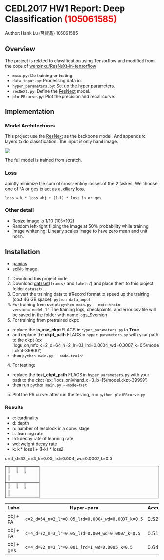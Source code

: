 # CEDL2017 HW1 Report: Deep Classification <span style="color:red">(105061585)</span>
Author: Hank Lu (呂賢鑫) 105061585

## Overview
The project is related to classification using Tensorflow and modified from the code of [wenxinxu/ResNeXt-in-tensorflow](https://github.com/wenxinxu/ResNeXt-in-tensorflow)
- `main.py`: Do training or testing.
- `data_input.py`: Processing data io.
- `hyper_parameters.py`: Set up the hyper parameters.
- `resNeXt.py`: Define the [ResNext](https://arxiv.org/pdf/1611.05431.pdf) model.
- `plotPRcurve.py`: Plot the precision and recall curve.

## Implementation
### Model Architectures
This project use the [ResNext](https://arxiv.org/pdf/1611.05431.pdf) as the backbone model.
And appends fc layers to do classification. The input is only hand image.

![](https://github.com/x7177214/homework1-1/blob/oh%2Cmfc%2Cobj%2Bges/results/arch.png)

The full model is trained from scratch.
### Loss
Jointly minimize the sum of cross-entroy losses of the 2 taskes.
We choose one of FA or ges to act as auxiliary loss.
```
loss = k * loss_obj + (1-k) * loss_fa_or_ges
```
### Other detail
* Resize image to 1/10 (108*192)
* Random left-right fliping the image at 50% probability while training 
* Image whitening: Linearly scales image to have zero mean and unit norm.


## Installation
* [pandas](http://pandas.pydata.org/)
* [scikit-image](http://scikit-image.org/docs/dev/install.html)

1. Download this project code.
2. Download [dataset](https://drive.google.com/drive/folders/0BwCy2boZhfdBdXdFWnEtNWJYRzQ)(`frames/` and `labels/`) and place them to this project folder `dataset/`.
3. Convert the training data to tfRecord format to speed up the training (cost 46 GB space). `python data_input`
4. For training from script: `python main.py --mode=train --version='model_1'` The training logs, checkpoints, and error.csv file will be saved in the folder with name logs_$version
4. For training from pretrained ckpt: 
* replace the **is_use_ckpt** FLAGS in `hyper_parameters.py` to **True**
* and replace the **ckpt_path** FLAGS in `hyper_parameters.py` with your path to the ckpt (ex: 'logs_oh,mfc_c=2_d=64_n=2_lr=0.1_lrd=0.0004_wd=0.0007_k=0.5/model.ckpt-39800')
* then `python main.py --mode=train'` 
4. For testing: 
* replace the **test_ckpt_path** FLAGS in `hyper_parameters.py` with your path to the ckpt (ex: 'logs_onlyhand_c=3_b=15/model.ckpt-39999')
* then run `python main.py --mode=test`
5. Plot the PR curve: after run the testing, run `python plotPRcurve.py`


### Results
- c: cardinality
- d: depth
- n: number of resblock in a conv. stage
- lr: learning rate
- lrd: decay rate of learning rate
- wd: weight decay rate
- k: k * loss1 + (1-k) * loss2

c=4_d=32_n=3_lr=0.05_lrd=0.004_wd=0.0007_k=0.5



<table border=1>
<tr>
<td>
<img src="placeholder.jpg" width="24%"/>
<img src="placeholder.jpg"  width="24%"/>
<img src="placeholder.jpg" width="24%"/>
<img src="placeholder.jpg" width="24%"/>
</td>
</tr>

<tr>
<td>
<img src="placeholder.jpg" width="24%"/>
<img src="placeholder.jpg"  width="24%"/>
<img src="placeholder.jpg" width="24%"/>
<img src="placeholder.jpg" width="24%"/>
</td>
</tr>

</table>

| Label | Hyper-para | Accuracy |
|-------|----------|----------|
|obj + FA| `c=2_d=64_n=2_lr=0.05_lrd=0.0004_wd=0.0007_k=0.5`| 0.5288 |
|obj + FA| `c=4_d=32_n=3_lr=0.05_lrd=0.004_wd=0.0007_k=0.5`| 0.5115 |
|obj + ges| `c=4_d=32_n=3_lr=0.001_lrd=1_wd=0.0005_k=0.5`| 0.640% |

